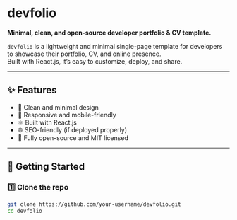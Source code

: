 # devfolio

**Minimal, clean, and open-source developer portfolio & CV template.**

`devfolio` is a lightweight and minimal single-page template for developers to showcase their portfolio, CV, and online presence.  
Built with React.js, it’s easy to customize, deploy, and share.

---

## ✨ Features

- 🎨 Clean and minimal design
- 📱 Responsive and mobile-friendly
- ⚛️ Built with React.js
- 🌐 SEO-friendly (if deployed properly)
- 📝 Fully open-source and MIT licensed

---

## 🚀 Getting Started

### 1️⃣ Clone the repo

```bash
git clone https://github.com/your-username/devfolio.git
cd devfolio
